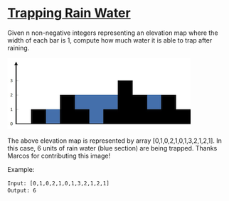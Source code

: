 [Trapping Rain Water](https://leetcode.com/problems/trapping-rain-water/)
=====================

Given n non-negative integers representing an elevation map where the width of each bar is 1,
compute how much water it is able to trap after raining.

![image](rainwatertrap.png)

The above elevation map is represented by array [0,1,0,2,1,0,1,3,2,1,2,1].
In this case, 6 units of rain water (blue section) are being trapped. Thanks Marcos for contributing this image!

Example:
```
Input: [0,1,0,2,1,0,1,3,2,1,2,1]
Output: 6
```
